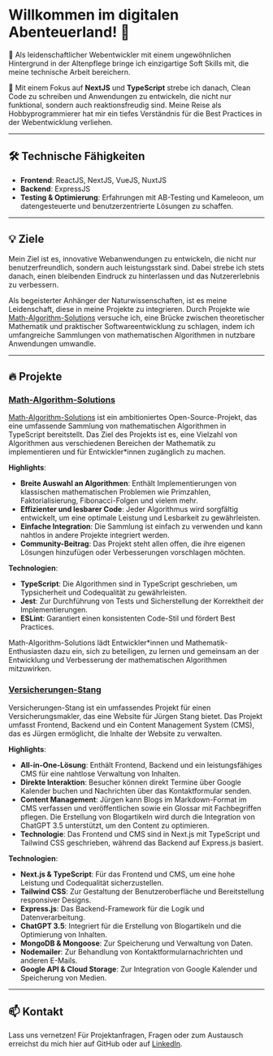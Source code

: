 # Willkommen im digitalen Abenteuerland! 👋

🚀 Als leidenschaftlicher Webentwickler mit einem ungewöhnlichen Hintergrund in der Altenpflege bringe ich einzigartige Soft Skills mit, die meine technische Arbeit bereichern.

💼 Mit einem Fokus auf **NextJS** und **TypeScript** strebe ich danach, Clean Code zu schreiben und Anwendungen zu entwickeln, die nicht nur funktional, sondern auch reaktionsfreudig sind. Meine Reise als Hobbyprogrammierer hat mir ein tiefes Verständnis für die Best Practices in der Webentwicklung verliehen.

---

## 🛠️ Technische Fähigkeiten

- **Frontend**: ReactJS, NextJS, VueJS, NuxtJS
- **Backend**: ExpressJS
- **Testing & Optimierung**: Erfahrungen mit AB-Testing und Kameleoon, um datengesteuerte und benutzerzentrierte Lösungen zu schaffen.

---

## 💡 Ziele

Mein Ziel ist es, innovative Webanwendungen zu entwickeln, die nicht nur benutzerfreundlich, sondern auch leistungsstark sind. Dabei strebe ich stets danach, einen bleibenden Eindruck zu hinterlassen und das Nutzererlebnis zu verbessern.

Als begeisterter Anhänger der Naturwissenschaften, ist es meine Leidenschaft, diese in meine Projekte zu integrieren. Durch Projekte wie [Math-Algorithm-Solutions](#mathalgorithmsolutions) versuche ich, eine Brücke zwischen theoretischer Mathematik und praktischer Softwareentwicklung zu schlagen, indem ich umfangreiche Sammlungen von mathematischen Algorithmen in nutzbare Anwendungen umwandle.

---

## 🔥 Projekte

### [Math-Algorithm-Solutions](https://github.com/Teleturbis/Math-Algorithm-Solutions)

[Math-Algorithm-Solutions](#mathalgorithmsolutions) ist ein ambitioniertes Open-Source-Projekt, das eine umfassende Sammlung von mathematischen Algorithmen in TypeScript bereitstellt. Das Ziel des Projekts ist es, eine Vielzahl von Algorithmen aus verschiedenen Bereichen der Mathematik zu implementieren und für Entwickler\*innen zugänglich zu machen.

**Highlights**:

- **Breite Auswahl an Algorithmen**: Enthält Implementierungen von klassischen mathematischen Problemen wie Primzahlen, Faktorialisierung, Fibonacci-Folgen und vielem mehr.
- **Effizienter und lesbarer Code**: Jeder Algorithmus wird sorgfältig entwickelt, um eine optimale Leistung und Lesbarkeit zu gewährleisten.
- **Einfache Integration**: Die Sammlung ist einfach zu verwenden und kann nahtlos in andere Projekte integriert werden.
- **Community-Beitrag**: Das Projekt steht allen offen, die ihre eigenen Lösungen hinzufügen oder Verbesserungen vorschlagen möchten.

**Technologien**:

- **TypeScript**: Die Algorithmen sind in TypeScript geschrieben, um Typsicherheit und Codequalität zu gewährleisten.
- **Jest**: Zur Durchführung von Tests und Sicherstellung der Korrektheit der Implementierungen.
- **ESLint**: Garantiert einen konsistenten Code-Stil und fördert Best Practices.

Math-Algorithm-Solutions lädt Entwickler\*innen und Mathematik-Enthusiasten dazu ein, sich zu beteiligen, zu lernen und gemeinsam an der Entwicklung und Verbesserung der mathematischen Algorithmen mitzuwirken.

### [Versicherungen-Stang](https://dev.versicherungen-stang.de)

Versicherungen-Stang ist ein umfassendes Projekt für einen Versicherungsmakler, das eine Website für Jürgen Stang bietet. Das Projekt umfasst Frontend, Backend und ein Content Management System (CMS), das es Jürgen ermöglicht, die Inhalte der Website zu verwalten.

**Highlights**:

- **All-in-One-Lösung**: Enthält Frontend, Backend und ein leistungsfähiges CMS für eine nahtlose Verwaltung von Inhalten.
- **Direkte Interaktion**: Besucher können direkt Termine über Google Kalender buchen und Nachrichten über das Kontaktformular senden.
- **Content Management**: Jürgen kann Blogs im Markdown-Format im CMS verfassen und veröffentlichen sowie ein Glossar mit Fachbegriffen pflegen. Die Erstellung von Blogartikeln wird durch die Integration von ChatGPT 3.5 unterstützt, um den Content zu optimieren.
- **Technologie**: Das Frontend und CMS sind in Next.js mit TypeScript und Tailwind CSS geschrieben, während das Backend auf Express.js basiert.

**Technologien**:

- **Next.js & TypeScript**: Für das Frontend und CMS, um eine hohe Leistung und Codequalität sicherzustellen.
- **Tailwind CSS**: Zur Gestaltung der Benutzeroberfläche und Bereitstellung responsiver Designs.
- **Express.js**: Das Backend-Framework für die Logik und Datenverarbeitung.
- **ChatGPT 3.5**: Integriert für die Erstellung von Blogartikeln und die Optimierung von Inhalten.
- **MongoDB & Mongoose**: Zur Speicherung und Verwaltung von Daten.
- **Nodemailer**: Zur Behandlung von Kontaktformularnachrichten und anderen E-Mails.
- **Google API & Cloud Storage**: Zur Integration von Google Kalender und Speicherung von Medien.

---

## 📫 Kontakt

Lass uns vernetzen! Für Projektanfragen, Fragen oder zum Austausch erreichst du mich hier auf GitHub oder auf [LinkedIn](https://www.linkedin.com/in/poppe-kevin/).
